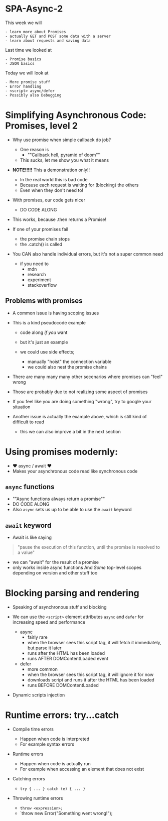 # SPA-Async-2

This week we will

    - learn more about Promises
    - actually GET and POST some data with a server
    - learn about requests and saving data

Last time we looked at

    - Promise basics
    - JSON basics

Today we will look at

    - More promise stuff
    - Error handling
    - <script> async/defer
    - Possibly also Debugging

# Simplifying Asynchronous Code: Promises, level 2

- Why use promise when simple callback do job?
    - One reason is
        - ""Callback hell, pyramid of doom""
    - This sucks, let me show you what it means

- **NOTE!!!!!** This a demonstration only!!
    - In the real world this is bad code
    - Because each request is waiting for (blocking) the others
    - Even when they don't need to!

- With promises, our code gets nicer
    - DO CODE ALONG

- This works, because .then returns a Promise!
- If one of your promises fail
  - the promise chain stops
  - the .catch() is called
- You CAN also handle individual errors, but it's not a super common need
    - if you need to
      - mdn
      - research
      - experiment
      - stackoverflow

## Problems with promises

- A common issue is having scoping issues
- This is a kind pseudocode example
    - code along *if you* want
    - but it's just an example

  - we could use side effects;
    - manually "hoist" the connection variable
    - we could also nest the promise chains

- There are many many many other secenarios where promises can "feel" wrong
- Those are probably due to not realizing some aspect of promises
- If you feel like you are doing something "wrong", try to google your situation

- Another issue is actually the example above, which is still kind of difficult to read
  - this we can also improve a bit in the next section

# Using promises modernly:

- ❤️ async / await ❤️
- Makes your asynchronous code read like synchronous code

## `async` functions

- ""Async functions always return a promise""
- DO CODE ALONG
- Also `async` sets us up to be able to use the `await` keyword

## `await` keyword

- Await is  like saying
> "pause the execution of this function,
> until the promise is resolved to a value"

- we can "await" for the result of a promise
- only works inside async functions And *Some* top-level scopes depending on version and other stuff too

# Blocking parsing and rendering

- Speaking of asynchronous stuff and blocking

- We can use the `<script>` element attributes `async` and `defer` for increasing speed and performance

  - async
    - fairly rare
    - when the browser sees this script tag, it will fetch it immediately, but parse it later
    - runs after the HTML has been loaded
    - runs AFTER DOMContentLoaded event
  - defer
    - more common
    - when the browser sees this script tag, it will ignore it for now
    - downloads script and runs it after the HTML has been loaded
    - runs BEFORE DOMContentLoaded

- Dynamic scripts injection

# Runtime errors: try...catch

- Compile time errors
    - Happen when code is interpreted
    - For example syntax errors
- Runtime errors
    - Happen when code is actually run
    - For example when accessing an element that does not exist

- Catching errors
    - `try { ... } catch (e) { ... }`
- Throwing runtime errors
    - `throw <expression>;`
    - `throw new Error("Something went wrong!");
